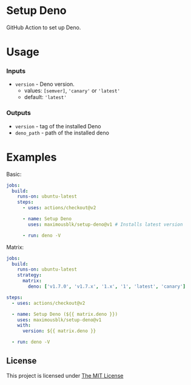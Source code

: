 # Setup Deno

GitHub Action to set up Deno.

# Usage

### Inputs

- `version` - Deno version.
  - values: `[semver]`, `'canary'` or `'latest'`
  - default: `'latest'`

### Outputs

- `version` - tag of the installed Deno
- `deno_path` - path of the installed deno

# Examples

Basic:

```yml
jobs:
  build:
    runs-on: ubuntu-latest
    steps:
      - uses: actions/checkout@v2

      - name: Setup Deno
        uses: maximousblk/setup-deno@v1 # Installs latest version

      - run: deno -V
```

Matrix:

```yaml
jobs:
  build:
    runs-on: ubuntu-latest
    strategy:
      matrix:
        deno: ['v1.7.0', 'v1.7.x', '1.x', '1', 'latest', 'canary']

steps:
  - uses: actions/checkout@v2

  - name: Setup Deno (${{ matrix.deno }})
    uses: maximousblk/setup-deno@v1
    with:
      version: ${{ matrix.deno }}

  - run: deno -V
```

## License

This project is licensed under [The MIT License](./LICENSE)
